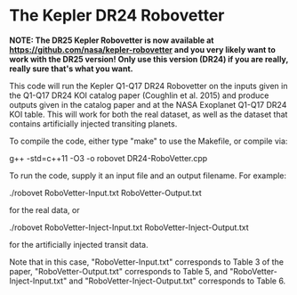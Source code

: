# The Kepler DR24 Robovetter

**NOTE: The DR25 Kepler Robovetter is now available at https://github.com/nasa/kepler-robovetter and you very likely want to work with the DR25 version!  Only use this version (DR24) if you are really, really sure that's what you want.**

This code will run the Kepler Q1-Q17 DR24 Robovetter on the inputs given in the Q1-Q17 DR24 KOI catalog paper (Coughlin et al. 2015) and produce outputs given in the catalog paper and at the NASA Exoplanet Q1-Q17 DR24 KOI table. This will work for both the real dataset, as well as the dataset that contains artificially injected transiting planets.

To compile the code, either type "make" to use the Makefile, or compile via:

g++ -std=c++11 -O3 -o robovet DR24-RoboVetter.cpp

To run the code, supply it an input file and an output filename. For example:

./robovet RoboVetter-Input.txt RoboVetter-Output.txt

for the real data, or
 
./robovet RoboVetter-Inject-Input.txt RoboVetter-Inject-Output.txt

for the artificially injected transit data.

Note that in this case, "RoboVetter-Input.txt" corresponds to Table 3 of the paper, "RoboVetter-Output.txt" corresponds to Table 5, and "RoboVetter-Inject-Input.txt" and "RoboVetter-Inject-Output.txt" corresponds to Table 6.
